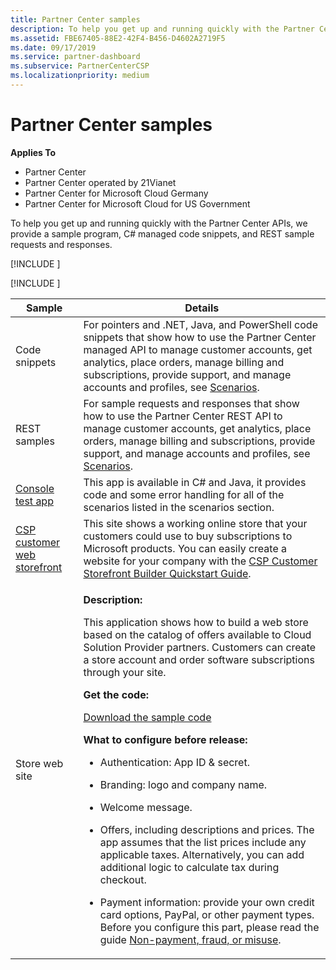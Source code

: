 ```yaml
---
title: Partner Center samples
description: To help you get up and running quickly with the Partner Center APIs, we provide a sample program, C\ managed code snippets, and REST sample requests and responses.
ms.assetid: FBE67405-88E2-42F4-B456-D4602A2719F5
ms.date: 09/17/2019
ms.service: partner-dashboard
ms.subservice: PartnerCenterCSP
ms.localizationpriority: medium
---
```


# Partner Center samples

**Applies To**

- Partner Center
- Partner Center operated by 21Vianet
- Partner Center for Microsoft Cloud Germany
- Partner Center for Microsoft Cloud for US Government

To help you get up and running quickly with the Partner Center APIs, we provide a sample program, C# managed code snippets, and REST sample requests and responses.

[!INCLUDE [<Partner Center Java SDK support details>](<../includes/java-sdk-support.md>)]

[!INCLUDE [<Partner Center PowerShell module support details>](<../includes/powershell-module-support.md>)]

<table>
  <thead>
    <th>Sample</th>
    <th>Details</th>
  </thead>
  <tbody>
    <tr>
      <td>Code snippets</td>
      <td>For pointers and .NET, Java, and PowerShell code snippets that show how to use the Partner Center managed API to manage customer accounts, get analytics, place orders, manage billing and subscriptions, provide support, and manage accounts and profiles, see <a href="scenarios.md">Scenarios</a>.</td>
    </tr>
    <tr>
      <td>REST samples</td>
      <td>For sample requests and responses that show how to use the Partner Center REST API to manage customer accounts, get analytics, place orders, manage billing and subscriptions, provide support, and manage accounts and profiles, see <a href="scenarios.md">Scenarios</a>.</td>
    </tr>
    <tr>
      <td><a href="console-test-app.md">Console test app</a></td>
      <td>This app is available in C# and Java, it provides code and some error handling for all of the scenarios listed in the scenarios section.</td>
    </tr>
    <tr>
      <td><a href="csp-customer-web-storefront.md">CSP customer web storefront</a></td>
      <td>This site shows a working online store that your customers could use to buy subscriptions to Microsoft products. You can easily create a website for your company with the <a href="csp-customer-storefront-builder-quick-start-guide-.md">CSP Customer Storefront Builder Quickstart Guide</a>.</td>
    </tr>
    <tr>
      <td>Store web site</td>
      <td><p><strong>Description:</strong></p>
          <p>This application shows how to build a web store based on the catalog of offers available to Cloud Solution Provider partners. Customers can create a store account and order software subscriptions through your site.</p>
        <p><strong>Get the code:</strong></p>
        <p><a href="http://go.microsoft.com/fwlink/p/?LinkId=746683">Download the sample code</a></p>
        <p><strong>What to configure before release:</strong></p>
        <ul>
          <li><p>Authentication: App ID & secret.</p></li>
          <li><p>Branding: logo and company name.</p></li>
          <li><p>Welcome message.</p></li>
          <li><p>Offers, including descriptions and prices. The app assumes that the list prices include any applicable taxes. Alternatively, you can add additional logic to calculate tax during checkout.</p></li>
          <li><p>Payment information: provide your own credit card options, PayPal, or other payment types. Before you configure this part, please read the guide <a href="https://docs.microsoft.com/partner-center/non-payment--fraud--or-misuse">Non-payment, fraud, or misuse</a>.</p></li>
        </ul>
      </td>
    </tr>
  </tbody>
</table>